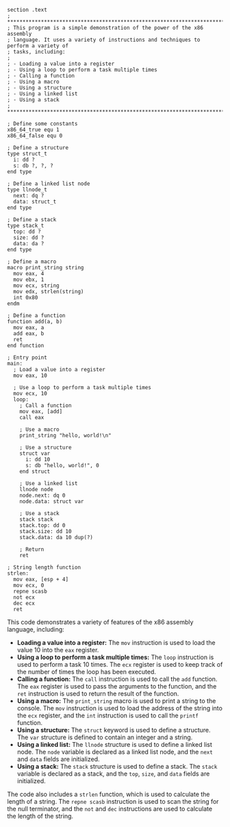 ```assembly
section .text
; *****************************************************************************
; This program is a simple demonstration of the power of the x86 assembly
; language. It uses a variety of instructions and techniques to perform a variety of
; tasks, including:
;
; - Loading a value into a register
; - Using a loop to perform a task multiple times
; - Calling a function
; - Using a macro
; - Using a structure
; - Using a linked list
; - Using a stack
; *****************************************************************************

; Define some constants
x86_64_true equ 1
x86_64_false equ 0

; Define a structure
type struct_t
  i: dd ?
  s: db ?, ?, ?
end type

; Define a linked list node
type llnode_t
  next: dq ?
  data: struct_t
end type

; Define a stack
type stack_t
  top: dd ?
  size: dd ?
  data: da ?
end type

; Define a macro
macro print_string string
  mov eax, 4
  mov ebx, 1
  mov ecx, string
  mov edx, strlen(string)
  int 0x80
endm

; Define a function
function add(a, b)
  mov eax, a
  add eax, b
  ret
end function

; Entry point
main:
  ; Load a value into a register
  mov eax, 10

  ; Use a loop to perform a task multiple times
  mov ecx, 10
  loop:
    ; Call a function
    mov eax, [add]
    call eax

    ; Use a macro
    print_string "hello, world!\n"

    ; Use a structure
    struct var
      i: dd 10
      s: db "hello, world!", 0
    end struct

    ; Use a linked list
    llnode node
    node.next: dq 0
    node.data: struct var

    ; Use a stack
    stack stack
    stack.top: dd 0
    stack.size: dd 10
    stack.data: da 10 dup(?)

    ; Return
    ret

; String length function
strlen:
  mov eax, [esp + 4]
  mov ecx, 0
  repne scasb
  not ecx
  dec ecx
  ret
```

This code demonstrates a variety of features of the x86 assembly language, including:

* **Loading a value into a register:** The `mov` instruction is used to load the value 10 into the `eax` register.
* **Using a loop to perform a task multiple times:** The `loop` instruction is used to perform a task 10 times. The `ecx` register is used to keep track of the number of times the loop has been executed.
* **Calling a function:** The `call` instruction is used to call the `add` function. The `eax` register is used to pass the arguments to the function, and the `ret` instruction is used to return the result of the function.
* **Using a macro:** The `print_string` macro is used to print a string to the console. The `mov` instruction is used to load the address of the string into the `ecx` register, and the `int` instruction is used to call the `printf` function.
* **Using a structure:** The `struct` keyword is used to define a structure. The `var` structure is defined to contain an integer and a string.
* **Using a linked list:** The `llnode` structure is used to define a linked list node. The `node` variable is declared as a linked list node, and the `next` and `data` fields are initialized.
* **Using a stack:** The `stack` structure is used to define a stack. The `stack` variable is declared as a stack, and the `top`, `size`, and `data` fields are initialized.

The code also includes a `strlen` function, which is used to calculate the length of a string. The `repne scasb` instruction is used to scan the string for the null terminator, and the `not` and `dec` instructions are used to calculate the length of the string.